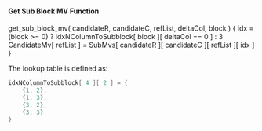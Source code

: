 #### Get Sub Block MV Function

<div class="syntax">
get_sub_block_mv( candidateR, candidateC, refList, deltaCol, block ) {
    idx = (block >= 0) ? idxNColumnToSubblock[ block ][ deltaCol == 0 ] : 3
    CandidateMv[ refList ] = SubMvs[ candidateR ][ candidateC ][ refList ][ idx ]
}

</div>

The lookup table is defined as:

~~~~~ c
idxNColumnToSubblock[ 4 ][ 2 ] = {
    {1, 2},
    {1, 3},
    {3, 2},
    {3, 3}
}
~~~~~
